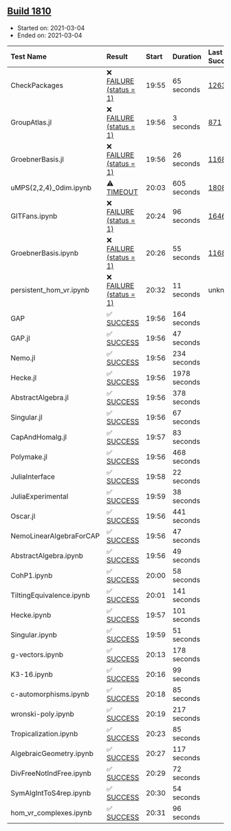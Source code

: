## [Build 1810](https://oscarci.mathematik.uni-kl.de/job/oscar-stable/1810/)

* Started on: 2021-03-04
* Ended on: 2021-03-04

| Test Name    | Result | Start | Duration | Last Success | First Failure |
|:-------------|:-------|:------|:---------|:-------------|:--------------|
| CheckPackages | ❌ [FAILURE (status = 1)](https://oscarci.mathematik.uni-kl.de/job/oscar-stable/1810/artifact/logs/build-1810/CheckPackages.log) | 19:55 | 65 seconds | [1263](https://oscarci.mathematik.uni-kl.de/job/oscar-stable/1263/) | [1264](https://oscarci.mathematik.uni-kl.de/job/oscar-stable/1264/) |
| GroupAtlas.jl | ❌ [FAILURE (status = 1)](https://oscarci.mathematik.uni-kl.de/job/oscar-stable/1810/artifact/logs/build-1810/GroupAtlas.jl.log) | 19:56 | 3 seconds | [871](https://oscarci.mathematik.uni-kl.de/job/oscar-stable/871/) | [872](https://oscarci.mathematik.uni-kl.de/job/oscar-stable/872/) |
| GroebnerBasis.jl | ❌ [FAILURE (status = 1)](https://oscarci.mathematik.uni-kl.de/job/oscar-stable/1810/artifact/logs/build-1810/GroebnerBasis.jl.log) | 19:56 | 26 seconds | [1168](https://oscarci.mathematik.uni-kl.de/job/oscar-stable/1168/) | [1169](https://oscarci.mathematik.uni-kl.de/job/oscar-stable/1169/) |
| uMPS(2,2,4)_0dim.ipynb | ⚠ [TIMEOUT](https://oscarci.mathematik.uni-kl.de/job/oscar-stable/1810/artifact/logs/build-1810/uMPS-2-2-4-_0dim.ipynb.log) | 20:03 | 605 seconds | [1808](https://oscarci.mathematik.uni-kl.de/job/oscar-stable/1808/) | [1809](https://oscarci.mathematik.uni-kl.de/job/oscar-stable/1809/) |
| GITFans.ipynb | ❌ [FAILURE (status = 1)](https://oscarci.mathematik.uni-kl.de/job/oscar-stable/1810/artifact/logs/build-1810/GITFans.ipynb.log) | 20:24 | 96 seconds | [1646](https://oscarci.mathematik.uni-kl.de/job/oscar-stable/1646/) | [1647](https://oscarci.mathematik.uni-kl.de/job/oscar-stable/1647/) |
| GroebnerBasis.ipynb | ❌ [FAILURE (status = 1)](https://oscarci.mathematik.uni-kl.de/job/oscar-stable/1810/artifact/logs/build-1810/GroebnerBasis.ipynb.log) | 20:26 | 55 seconds | [1168](https://oscarci.mathematik.uni-kl.de/job/oscar-stable/1168/) | [1169](https://oscarci.mathematik.uni-kl.de/job/oscar-stable/1169/) |
| persistent_hom_vr.ipynb | ❌ [FAILURE (status = 1)](https://oscarci.mathematik.uni-kl.de/job/oscar-stable/1810/artifact/logs/build-1810/persistent_hom_vr.ipynb.log) | 20:32 | 11 seconds | unknown | unknown |
| GAP | ✅ [SUCCESS](https://oscarci.mathematik.uni-kl.de/job/oscar-stable/1810/artifact/logs/build-1810/GAP.log) | 19:56 | 164 seconds |  |  |
| GAP.jl | ✅ [SUCCESS](https://oscarci.mathematik.uni-kl.de/job/oscar-stable/1810/artifact/logs/build-1810/GAP.jl.log) | 19:56 | 47 seconds |  |  |
| Nemo.jl | ✅ [SUCCESS](https://oscarci.mathematik.uni-kl.de/job/oscar-stable/1810/artifact/logs/build-1810/Nemo.jl.log) | 19:56 | 234 seconds |  |  |
| Hecke.jl | ✅ [SUCCESS](https://oscarci.mathematik.uni-kl.de/job/oscar-stable/1810/artifact/logs/build-1810/Hecke.jl.log) | 19:56 | 1978 seconds |  |  |
| AbstractAlgebra.jl | ✅ [SUCCESS](https://oscarci.mathematik.uni-kl.de/job/oscar-stable/1810/artifact/logs/build-1810/AbstractAlgebra.jl.log) | 19:56 | 378 seconds |  |  |
| Singular.jl | ✅ [SUCCESS](https://oscarci.mathematik.uni-kl.de/job/oscar-stable/1810/artifact/logs/build-1810/Singular.jl.log) | 19:56 | 67 seconds |  |  |
| CapAndHomalg.jl | ✅ [SUCCESS](https://oscarci.mathematik.uni-kl.de/job/oscar-stable/1810/artifact/logs/build-1810/CapAndHomalg.jl.log) | 19:57 | 83 seconds |  |  |
| Polymake.jl | ✅ [SUCCESS](https://oscarci.mathematik.uni-kl.de/job/oscar-stable/1810/artifact/logs/build-1810/Polymake.jl.log) | 19:56 | 468 seconds |  |  |
| JuliaInterface | ✅ [SUCCESS](https://oscarci.mathematik.uni-kl.de/job/oscar-stable/1810/artifact/logs/build-1810/JuliaInterface.log) | 19:58 | 22 seconds |  |  |
| JuliaExperimental | ✅ [SUCCESS](https://oscarci.mathematik.uni-kl.de/job/oscar-stable/1810/artifact/logs/build-1810/JuliaExperimental.log) | 19:59 | 38 seconds |  |  |
| Oscar.jl | ✅ [SUCCESS](https://oscarci.mathematik.uni-kl.de/job/oscar-stable/1810/artifact/logs/build-1810/Oscar.jl.log) | 19:56 | 441 seconds |  |  |
| NemoLinearAlgebraForCAP | ✅ [SUCCESS](https://oscarci.mathematik.uni-kl.de/job/oscar-stable/1810/artifact/logs/build-1810/NemoLinearAlgebraForCAP.log) | 19:56 | 47 seconds |  |  |
| AbstractAlgebra.ipynb | ✅ [SUCCESS](https://oscarci.mathematik.uni-kl.de/job/oscar-stable/1810/artifact/logs/build-1810/AbstractAlgebra.ipynb.log) | 19:56 | 49 seconds |  |  |
| CohP1.ipynb | ✅ [SUCCESS](https://oscarci.mathematik.uni-kl.de/job/oscar-stable/1810/artifact/logs/build-1810/CohP1.ipynb.log) | 20:00 | 58 seconds |  |  |
| TiltingEquivalence.ipynb | ✅ [SUCCESS](https://oscarci.mathematik.uni-kl.de/job/oscar-stable/1810/artifact/logs/build-1810/TiltingEquivalence.ipynb.log) | 20:01 | 141 seconds |  |  |
| Hecke.ipynb | ✅ [SUCCESS](https://oscarci.mathematik.uni-kl.de/job/oscar-stable/1810/artifact/logs/build-1810/Hecke.ipynb.log) | 19:57 | 101 seconds |  |  |
| Singular.ipynb | ✅ [SUCCESS](https://oscarci.mathematik.uni-kl.de/job/oscar-stable/1810/artifact/logs/build-1810/Singular.ipynb.log) | 19:59 | 51 seconds |  |  |
| g-vectors.ipynb | ✅ [SUCCESS](https://oscarci.mathematik.uni-kl.de/job/oscar-stable/1810/artifact/logs/build-1810/g-vectors.ipynb.log) | 20:13 | 178 seconds |  |  |
| K3-16.ipynb | ✅ [SUCCESS](https://oscarci.mathematik.uni-kl.de/job/oscar-stable/1810/artifact/logs/build-1810/K3-16.ipynb.log) | 20:16 | 99 seconds |  |  |
| c-automorphisms.ipynb | ✅ [SUCCESS](https://oscarci.mathematik.uni-kl.de/job/oscar-stable/1810/artifact/logs/build-1810/c-automorphisms.ipynb.log) | 20:18 | 85 seconds |  |  |
| wronski-poly.ipynb | ✅ [SUCCESS](https://oscarci.mathematik.uni-kl.de/job/oscar-stable/1810/artifact/logs/build-1810/wronski-poly.ipynb.log) | 20:19 | 217 seconds |  |  |
| Tropicalization.ipynb | ✅ [SUCCESS](https://oscarci.mathematik.uni-kl.de/job/oscar-stable/1810/artifact/logs/build-1810/Tropicalization.ipynb.log) | 20:23 | 85 seconds |  |  |
| AlgebraicGeometry.ipynb | ✅ [SUCCESS](https://oscarci.mathematik.uni-kl.de/job/oscar-stable/1810/artifact/logs/build-1810/AlgebraicGeometry.ipynb.log) | 20:27 | 117 seconds |  |  |
| DivFreeNotIndFree.ipynb | ✅ [SUCCESS](https://oscarci.mathematik.uni-kl.de/job/oscar-stable/1810/artifact/logs/build-1810/DivFreeNotIndFree.ipynb.log) | 20:29 | 72 seconds |  |  |
| SymAlgIntToS4rep.ipynb | ✅ [SUCCESS](https://oscarci.mathematik.uni-kl.de/job/oscar-stable/1810/artifact/logs/build-1810/SymAlgIntToS4rep.ipynb.log) | 20:30 | 54 seconds |  |  |
| hom_vr_complexes.ipynb | ✅ [SUCCESS](https://oscarci.mathematik.uni-kl.de/job/oscar-stable/1810/artifact/logs/build-1810/hom_vr_complexes.ipynb.log) | 20:31 | 96 seconds |  |  |
